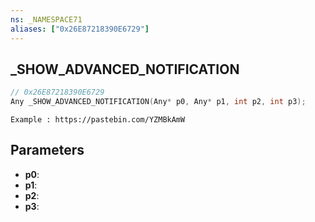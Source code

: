 ```yaml
---
ns: _NAMESPACE71
aliases: ["0x26E87218390E6729"]
---
```

## _SHOW_ADVANCED_NOTIFICATION

```c
// 0x26E87218390E6729
Any _SHOW_ADVANCED_NOTIFICATION(Any* p0, Any* p1, int p2, int p3);
```

```
Example : https://pastebin.com/YZMBkAmW
```

## Parameters
* **p0**:
* **p1**:
* **p2**:
* **p3**:
